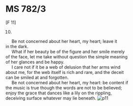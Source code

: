 # MS 782/3

[F 11]

10.
&nbsp;&nbsp;&nbsp;&nbsp;&nbsp;Be not concerned about her heart, my heart; leave it \
in the dark. \
&nbsp;&nbsp;&nbsp;&nbsp;&nbsp;What if her beauty be of the figure and her smile merely \
of the face, let me take without question the simple meaning \
of her glances and be happy. \
&nbsp;&nbsp;&nbsp;&nbsp;&nbsp;I care not if it be a web of delusion that her arms wind \
about me, for the web itself is rich and rare, and the deceit \
can be smiled at and forgotten. \
&nbsp;&nbsp;&nbsp;&nbsp;&nbsp;Be not concerned about her heart, my heart: be content if \
the music is true though the words are not to be believed; \
enjoy the grace that dances like a lily on the rippling, \
deceiving surface whatever may lie beneath. 
![p11](MS782_3-011.jpg)
